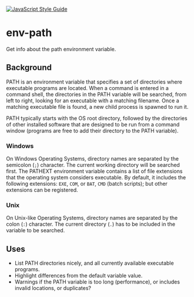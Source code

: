 [![JavaScript Style Guide](https://cdn.rawgit.com/feross/standard/master/badge.svg)](https://github.com/feross/standard)

# env-path
Get info about the path environment variable.

## Background
PATH is an environment variable that specifies a set of directories where executable programs are located. When a command is entered in a command shell, the directories in the PATH variable will be searched, from left to right, looking for an executable with a matching filename. Once a matching executable file is found, a new child process is spawned to run it.

PATH typically starts with the OS root directory, followed by the directories of other installed software that are designed to be run from a command window (programs are free to add their directory to the PATH variable).

### Windows
On Windows Operating Systems, directory names are separated by the semicolon (`;`) character. The current working directory will be searched first. The PATHEXT environment variable contains a list of file extensions that the operating system considers executable. By default, it includes the following extensions: `EXE`, `COM`, or `BAT`, `CMD` (batch scripts); but other extensions can be registered.

### Unix
On Unix-like Operating Systems, directory names are separated by the colon (`:`) character. The current directory (`.`) has to be included in the variable to be searched.

## Uses
* List PATH directories nicely, and all currently available executable programs.
* Highlight differences from the default variable value.
* Warnings if the PATH variable is too long (performance), or includes invalid locations, or duplicates?
